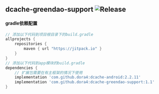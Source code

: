 dcache-greendao-support
![Release](https://jitpack.io/v/dora4/dcache-greendao-support.svg)
--------------------------------

#### gradle依赖配置

```groovy
// 添加以下代码到项目根目录下的build.gradle
allprojects {
    repositories {
        maven { url "https://jitpack.io" }
    }
}
// 添加以下代码到app模块的build.gradle
dependencies {
    // 扩展包需要在有主框架的情况下使用
    implementation 'com.github.dora4:dcache-android:2.2.11'
    implementation 'com.github.dora4:dcache-greendao-support:1.1'
}
```

